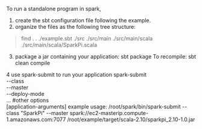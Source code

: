 To run a standalone program in spark, 
1. create the sbt configuration file following the example.
2. organize the files as the following tree structure:
> find .
.
./example.sbt
./src
./src/main
./src/main/scala
./src/main/scala/SparkPi.scala
3. package a jar containing your application:
    sbt package
   To recompile: 
    sbt clean compile 

4 use spark-submit to run your application
  spark-submit \
--class <main-class> \
--master <master-url> \
--deploy-mode <deploy-mode> \
... #other options
<application-jar> \
[application-arguments]
example usage:
/root/spark/bin/spark-submit --class "SparkPi" --master spark://ec2-masterip.compute-1.amazonaws.com:7077 /root/example/target/scala-2.10/sparkpi_2.10-1.0.jar
